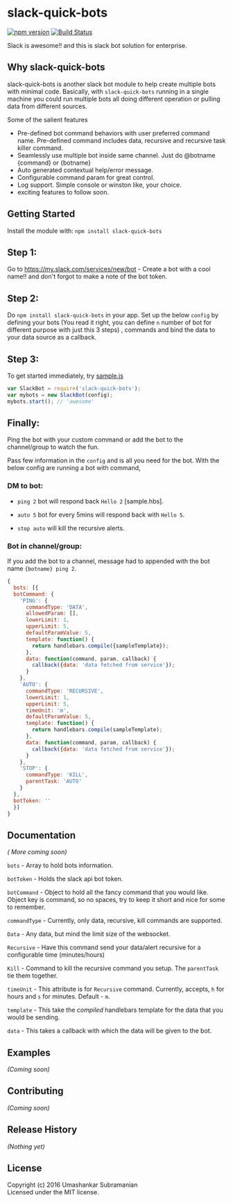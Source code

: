 # slack-quick-bots 
[![npm version][npm-badge]][npm-url]
[![Build Status][travis-badge]][travis-url]

Slack is awesome!! and this is slack bot solution for enterprise.

## Why slack-quick-bots

slack-quick-bots is another slack bot module to help create multiple bots with minimal code. Basically, with `slack-quick-bots` running in a single machine you could run multiple bots all doing different operation or pulling data from different sources. 

Some of the salient features

*  Pre-defined bot command behaviors with user preferred command name. Pre-defined command includes data, recursive and recursive task killer command.
*  Seamlessly use multiple bot inside same channel. Just do @botname {command} or {botname}
*  Auto generated contextual help/error message.
*  Configurable command param for great control.
*  Log support. Simple console or winston like, your choice.
*  exciting features to follow soon.

## Getting Started
Install the module with: `npm install slack-quick-bots`

## Step 1:

Go to https://my.slack.com/services/new/bot - Create a bot with a cool name!! and don't forgot to 
make a note of the bot token.

## Step 2:

Do `npm install slack-quick-bots` in your app. Set up the below `config` by defining your bots (You read it right, you can define `n` number of bot for different purpose with just this 3 steps) , commands and bind the data to your data source as a callback.

## Step 3: 

To get started immediately, try [sample.js](https://github.com/usubram/slack-quick-bots/blob/master/sample.js)

```javascript
var SlackBot = require('slack-quick-bots');
var mybots = new SlackBot(config);
mybots.start(); // 'awesome'
```

## Finally:

Ping the bot with your custom command or add the bot to the channel/group to watch the fun.

Pass few information in the `config` and is all you need for the bot. With the below config are running a bot with command,

### DM to bot: 

* `ping 2` bot will respond back `Hello 2` [sample.hbs].

* `auto 5` bot for every 5mins will respond back with `Hello 5`.

* `stop auto` will kill the recursive alerts.

### Bot in channel/group:

If you add the bot to a channel, message had to appended with the bot name `{botname} ping 2`.

```javascript
{
  bots: [{
  botCommand: {
    'PING': {
      commandType: 'DATA',
      allowedParam: [],
      lowerLimit: 1,
      upperLimit: 5,
      defaultParamValue: 5,
      template: function() {
        return handlebars.compile({sampleTemplate});
      },
      data: function(command, param, callback) {
        callback({data: 'data fetched from service'});
      }
    },
    'AUTO': {
      commandType: 'RECURSIVE',
      lowerLimit: 1,
      upperLimit: 5,
      timeUnit: 'm',
      defaultParamValue: 5,
      template: function() {
        return handlebars.compile(sampleTemplate);
      },
      data: function(command, param, callback) {
        callback({data: 'data fetched from service'});
      }
    },
    'STOP': {
      commandType: 'KILL',
      parentTask: 'AUTO'
    }
  },
  botToken: ''
  }]
}
```

## Documentation
_( More coming soon)_

`bots` - Array to hold bots information.

`botToken` - Holds the slack api bot token.

`botCommand` - Object to hold all the fancy command that you would like. Object key is command,
so no spaces, try to keep it short and nice for some to remember.

`commandType` - Currently, only data, recursive, kill commands are supported.

  `Data` - Any data, but mind the limit size of the websocket.

  `Recursive` - Have this command send your data/alert recursive for a configurable time (minutes/hours)

  `Kill` - Command to kill the recursive command you setup. The `parentTask` tie them together.

`timeUnit` - This attribute is for `Recursive` command. Currently, accepts, `h` for hours and `s` for minutes. Default - `m`.

`template` - This take the *compiled* handlebars template for the data that you would be sending.

`data` - This takes a callback with which the data will be given to the bot.


## Examples
_(Coming soon)_

## Contributing
_(Coming soon)_

## Release History
_(Nothing yet)_

## License
Copyright (c) 2016 Umashankar Subramanian  
Licensed under the MIT license.

[npm-badge]: https://badge.fury.io/js/slack-quick-bots.svg
[npm-url]: https://badge.fury.io/js/slack-quick-bots
[travis-badge]: https://api.travis-ci.org/usubram/slack-quick-bots.svg
[travis-url]: https://travis-ci.org/usubram/slack-quick-bots